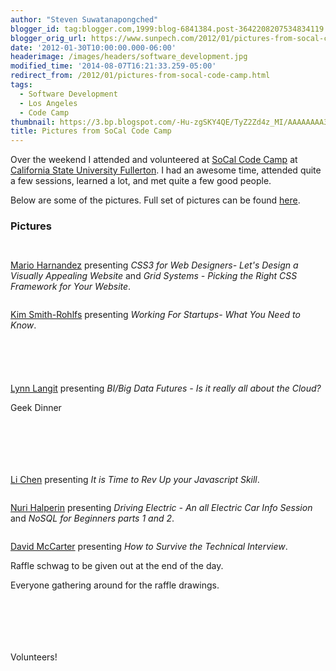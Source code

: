 ```yaml
---
author: "Steven Suwatanapongched"
blogger_id: tag:blogger.com,1999:blog-6841384.post-3642208207534834119
blogger_orig_url: https://www.sunpech.com/2012/01/pictures-from-socal-code-camp.html
date: '2012-01-30T10:00:00.000-06:00'
headerimage: /images/headers/software_development.jpg
modified_time: '2014-08-07T16:21:33.259-05:00'
redirect_from: /2012/01/pictures-from-socal-code-camp.html
tags:
  - Software Development
  - Los Angeles
  - Code Camp
thumbnail: https://3.bp.blogspot.com/-Hu-zgSKY4QE/TyZ2Zd4z_MI/AAAAAAAA3OM/ZtxUI_ruawc/s800/2012-01-28+at+08-41-11.jpg
title: Pictures from SoCal Code Camp
---
```



Over the weekend I attended and volunteered at <a href="https://www.socalcodecamp.com/">SoCal Code Camp</a> at <a href="https://www.fullerton.edu/">California State University Fullerton</a>. I had an awesome time, attended quite a few sessions, learned a lot, and met quite a few good people.

Below are some of the pictures. Full set of pictures can be found <a href="https://picasaweb.google.com/sunpech/2012SoCalCodeCampAtCalStateFullerton?authuser=0&amp;feat=directlink">here</a>.

### Pictures

<a href="https://3.bp.blogspot.com/-Hu-zgSKY4QE/TyZ2Zd4z_MI/AAAAAAAA3OM/ZtxUI_ruawc/s800/2012-01-28+at+08-41-11.jpg" alt=""><img   border="0"  src="https://3.bp.blogspot.com/-Hu-zgSKY4QE/TyZ2Zd4z_MI/AAAAAAAA3OM/ZtxUI_ruawc/s800/2012-01-28+at+08-41-11.jpg" alt=""  /></a>

<a href="https://4.bp.blogspot.com/-MRv5RE8buwM/TyZ2eN5bUdI/AAAAAAAA3RA/LONFY3AoD4A/s800/2012-01-28+at+08-48-35.jpg" alt=""><img   border="0"  src="https://4.bp.blogspot.com/-MRv5RE8buwM/TyZ2eN5bUdI/AAAAAAAA3RA/LONFY3AoD4A/s800/2012-01-28+at+08-48-35.jpg" alt=""  /></a>

<a href="https://designsdrive.com/">Mario Harnandez</a> presenting <i>CSS3 for Web Designers- Let's Design a Visually Appealing Website </i>and <i>Grid Systems - Picking the Right CSS Framework for Your Website</i>.
<a href="https://4.bp.blogspot.com/-TRDlnrIxp28/TyZ2f_Kz2gI/AAAAAAAA3Pk/vfr9U9r7qHI/s800/2012-01-28+at+08-53-37.jpg" alt=""><img   border="0"  src="https://4.bp.blogspot.com/-TRDlnrIxp28/TyZ2f_Kz2gI/AAAAAAAA3Pk/vfr9U9r7qHI/s800/2012-01-28+at+08-53-37.jpg" alt=""  /></a>

<a href="https://1.bp.blogspot.com/-kiILhZLOqzE/TyZ2gufQHDI/AAAAAAAA3cw/h8zsgnKlLF4/s800/2012-01-28+at+08-54-03.jpg" alt=""><img   border="0"  src="https://1.bp.blogspot.com/-kiILhZLOqzE/TyZ2gufQHDI/AAAAAAAA3cw/h8zsgnKlLF4/s800/2012-01-28+at+08-54-03.jpg" alt=""  /></a>

<a href="https://socaltechrecruiter.com/">Kim Smith-Rohlfs</a> presenting <i>Working For Startups- What You Need to Know</i>.
<a href="https://1.bp.blogspot.com/-ACobo9IIvT4/TyZ2i8hmBYI/AAAAAAAA3U8/1cFQmqiPZTo/s800/2012-01-28+at+09-12-03.jpg" alt=""><img   border="0"  src="https://1.bp.blogspot.com/-ACobo9IIvT4/TyZ2i8hmBYI/AAAAAAAA3U8/1cFQmqiPZTo/s800/2012-01-28+at+09-12-03.jpg" alt=""  /></a>

<a href="https://4.bp.blogspot.com/-S0QtCmyRq5I/TyZ2kHQHkRI/AAAAAAAA3Q0/Z6OJtnl0Mm0/s800/2012-01-28+at+09-14-03.jpg" alt=""><img   border="0"  src="https://4.bp.blogspot.com/-S0QtCmyRq5I/TyZ2kHQHkRI/AAAAAAAA3Q0/Z6OJtnl0Mm0/s800/2012-01-28+at+09-14-03.jpg" alt=""  /></a>

<a href="https://3.bp.blogspot.com/-2N6JxD_3cyE/TyZ2t2wCBuI/AAAAAAAA3Ss/qvGlFFz4QSI/s800/2012-01-28+at+11-56-36.jpg" alt=""><img   border="0"  src="https://3.bp.blogspot.com/-2N6JxD_3cyE/TyZ2t2wCBuI/AAAAAAAA3Ss/qvGlFFz4QSI/s800/2012-01-28+at+11-56-36.jpg" alt=""  /></a>

<a href="https://3.bp.blogspot.com/-ujNhLrJkpkE/TyZ2vVCzklI/AAAAAAAA3TA/w00OfggYxnk/s800/2012-01-28+at+12-02-06.jpg" alt=""><img   border="0"  src="https://3.bp.blogspot.com/-ujNhLrJkpkE/TyZ2vVCzklI/AAAAAAAA3TA/w00OfggYxnk/s800/2012-01-28+at+12-02-06.jpg" alt=""  /></a>

<a href="https://1.bp.blogspot.com/-CZd05Z492Dc/TyZ2y1R6JSI/AAAAAAAA3Tg/LZnHIQYfLcw/s800/2012-01-28+at+13-43-52.jpg" alt=""><img   border="0"  src="https://1.bp.blogspot.com/-CZd05Z492Dc/TyZ2y1R6JSI/AAAAAAAA3Tg/LZnHIQYfLcw/s800/2012-01-28+at+13-43-52.jpg" alt=""  /></a>

<a href="https://3.bp.blogspot.com/-R8T0qMOPaLE/TyZ21fnS6BI/AAAAAAAA3T8/13t7DcmKhjY/s800/2012-01-28+at+13-47-20.jpg" alt=""><img   border="0"  src="https://3.bp.blogspot.com/-R8T0qMOPaLE/TyZ21fnS6BI/AAAAAAAA3T8/13t7DcmKhjY/s800/2012-01-28+at+13-47-20.jpg" alt=""  /></a>

<a href="https://lynnlangit.wordpress.com/">Lynn Langit</a> presenting <i>BI/Big Data Futures - Is it really all about the Cloud?</i>
<a href="https://3.bp.blogspot.com/-INlfuRw3SNk/TyZ25cjIZqI/AAAAAAAA3Us/_yytrgP_udk/s800/2012-01-28+at+15-57-40.jpg" alt=""><img   border="0"  src="https://3.bp.blogspot.com/-INlfuRw3SNk/TyZ25cjIZqI/AAAAAAAA3Us/_yytrgP_udk/s800/2012-01-28+at+15-57-40.jpg" alt=""  /></a>

Geek Dinner
<a href="https://1.bp.blogspot.com/-TNUiGWNVDLs/TyZ2_aQ7UMI/AAAAAAAA3WQ/7nLmvhniPBM/s800/2012-01-28+at+18-30-54.jpg" alt=""><img   border="0"  src="https://1.bp.blogspot.com/-TNUiGWNVDLs/TyZ2_aQ7UMI/AAAAAAAA3WQ/7nLmvhniPBM/s800/2012-01-28+at+18-30-54.jpg" alt=""  /></a>

<a href="https://1.bp.blogspot.com/--3sg9cpF3GA/TyZ2_4LYRRI/AAAAAAAA3WY/t3csDn9mm70/s800/2012-01-28+at+18-31-44.jpg" alt=""><img   border="0"  src="https://1.bp.blogspot.com/--3sg9cpF3GA/TyZ2_4LYRRI/AAAAAAAA3WY/t3csDn9mm70/s800/2012-01-28+at+18-31-44.jpg" alt=""  /></a>

<a href="https://1.bp.blogspot.com/-Z73ZyoZ_Ijc/TyZ3BwsOrNI/AAAAAAAA3bo/rexW0m6SnEg/s800/2012-01-29+at+08-32-21.jpg" alt=""><img   border="0"  src="https://1.bp.blogspot.com/-Z73ZyoZ_Ijc/TyZ3BwsOrNI/AAAAAAAA3bo/rexW0m6SnEg/s800/2012-01-29+at+08-32-21.jpg" alt=""  /></a>

<a href="https://2.bp.blogspot.com/-EBwwOSgU2LY/TyZ3EGI1N1I/AAAAAAAA3XQ/jVFp3QrqpJ8/s800/2012-01-29+at+08-36-00.jpg" alt=""><img   border="0"  src="https://2.bp.blogspot.com/-EBwwOSgU2LY/TyZ3EGI1N1I/AAAAAAAA3XQ/jVFp3QrqpJ8/s800/2012-01-29+at+08-36-00.jpg" alt=""  /></a>

<a href="https://2.bp.blogspot.com/-LdWxeauZfrY/TyZ3HFioplI/AAAAAAAA3Xs/Hdz9x1IcDwk/s800/2012-01-29+at+08-43-46.jpg" alt=""><img   border="0"  src="https://2.bp.blogspot.com/-LdWxeauZfrY/TyZ3HFioplI/AAAAAAAA3Xs/Hdz9x1IcDwk/s800/2012-01-29+at+08-43-46.jpg" alt=""  /></a>

<a href="https://4.bp.blogspot.com/-rRyHHMnF9vo/TyZ3IoqXqjI/AAAAAAAA3X8/9GWePu0KoQo/s800/2012-01-29+at+08-46-14.jpg" alt=""><img   border="0"  src="https://4.bp.blogspot.com/-rRyHHMnF9vo/TyZ3IoqXqjI/AAAAAAAA3X8/9GWePu0KoQo/s800/2012-01-29+at+08-46-14.jpg" alt=""  /></a>

<a href="https://1.bp.blogspot.com/-WGEXI5bv1Rs/TyZ3JluURII/AAAAAAAA3YM/JTauA9khrM0/s800/2012-01-29+at+08-49-45.jpg" alt=""><img   border="0"  src="https://1.bp.blogspot.com/-WGEXI5bv1Rs/TyZ3JluURII/AAAAAAAA3YM/JTauA9khrM0/s800/2012-01-29+at+08-49-45.jpg" alt=""  /></a>

<a href="https://weblogs.asp.net/lichen/">Li Chen</a> presenting <i>It is Time to Rev Up your Javascript Skill</i>.
<a href="https://4.bp.blogspot.com/-1Ed5VmtQMIM/TyZ3LRkVHXI/AAAAAAAA3Yg/otqm4rpnqSQ/s800/2012-01-29+at+09-00-41.jpg" alt=""><img   border="0"  src="https://4.bp.blogspot.com/-1Ed5VmtQMIM/TyZ3LRkVHXI/AAAAAAAA3Yg/otqm4rpnqSQ/s800/2012-01-29+at+09-00-41.jpg" alt=""  /></a>

<a href="https://3.bp.blogspot.com/-lXBNJqvi-1E/TyZ3MvnkAUI/AAAAAAAA3Yw/Ysy5vlaJ1Cg/s800/2012-01-29+at+09-58-14.jpg" alt=""><img   border="0"  src="https://3.bp.blogspot.com/-lXBNJqvi-1E/TyZ3MvnkAUI/AAAAAAAA3Yw/Ysy5vlaJ1Cg/s800/2012-01-29+at+09-58-14.jpg" alt=""  /></a>

<a href="https://plusnconsulting.com/">Nuri Halperin</a> presenting <i>Driving Electric - An all Electric Car Info Session</i> and <i>NoSQL for Beginners parts 1 and 2</i>.
<a href="https://4.bp.blogspot.com/-Jgwh3BDPm5I/TyZ3QRqh3YI/AAAAAAAA3ZY/mDqZzfPVAKQ/s800/2012-01-29+at+10-14-34.jpg" alt=""><img   border="0"  src="https://4.bp.blogspot.com/-Jgwh3BDPm5I/TyZ3QRqh3YI/AAAAAAAA3ZY/mDqZzfPVAKQ/s800/2012-01-29+at+10-14-34.jpg" alt=""  /></a>

<a href="https://1.bp.blogspot.com/-QY08PJmE06I/TyZ3WB_opiI/AAAAAAAA3ak/B8wMkfYHX6Y/s800/2012-01-29+at+12-33-49.jpg" alt=""><img   border="0"  src="https://1.bp.blogspot.com/-QY08PJmE06I/TyZ3WB_opiI/AAAAAAAA3ak/B8wMkfYHX6Y/s800/2012-01-29+at+12-33-49.jpg" alt=""  /></a>

<a href="https://twitter.com/#!/davidmccarter">David McCarter</a> presenting <i>How to Survive the Technical Interview</i>.
<a href="https://1.bp.blogspot.com/-npmx6Q_weHc/TyZ3fxRPg0I/AAAAAAAA3cY/bqNW-haN5yM/s800/2012-01-29+at+15-00-13.jpg" alt=""><img   border="0"  src="https://1.bp.blogspot.com/-npmx6Q_weHc/TyZ3fxRPg0I/AAAAAAAA3cY/bqNW-haN5yM/s800/2012-01-29+at+15-00-13.jpg" alt=""  /></a>

Raffle schwag to be given out at the end of the day.
<a href="https://1.bp.blogspot.com/-jmLmcOPHe48/TyZ3cmiQXpI/AAAAAAAA3bw/4TX7h2VKnRo/s800/2012-01-29+at+14-45-54.jpg" alt=""><img   border="0"  src="https://1.bp.blogspot.com/-jmLmcOPHe48/TyZ3cmiQXpI/AAAAAAAA3bw/4TX7h2VKnRo/s800/2012-01-29+at+14-45-54.jpg" alt=""  /></a>

Everyone gathering around for the raffle drawings.
<a href="https://2.bp.blogspot.com/-U5hQG825b9M/TyZ3i0CpqOI/AAAAAAAA3d0/VATYwQHuiXc/s800/2012-01-29+at+16-08-46.jpg" alt=""><img   border="0"  src="https://2.bp.blogspot.com/-U5hQG825b9M/TyZ3i0CpqOI/AAAAAAAA3d0/VATYwQHuiXc/s800/2012-01-29+at+16-08-46.jpg" alt=""  /></a>

<a href="https://2.bp.blogspot.com/-K11o7eyoas4/TyZ3jQc3v0I/AAAAAAAA3dA/vMeSGju39Nw/s800/2012-01-29+at+16-08-48.jpg" alt=""><img   border="0"  src="https://2.bp.blogspot.com/-K11o7eyoas4/TyZ3jQc3v0I/AAAAAAAA3dA/vMeSGju39Nw/s800/2012-01-29+at+16-08-48.jpg" alt=""  /></a>

<a href="https://4.bp.blogspot.com/-ieFrfc3hklI/TyZ3knDZaII/AAAAAAAA3dE/BEJOm55hQqM/s800/2012-01-29+at+16-08-49.jpg" alt=""><img   border="0"  src="https://4.bp.blogspot.com/-ieFrfc3hklI/TyZ3knDZaII/AAAAAAAA3dE/BEJOm55hQqM/s800/2012-01-29+at+16-08-49.jpg" alt=""  /></a>

<a href="https://2.bp.blogspot.com/-JP2yprxiihI/TyZ3lcGYm6I/AAAAAAAA3dM/Vk3rgYzVsuM/s800/2012-01-29+at+16-08-54.jpg" alt=""><img   border="0"  src="https://2.bp.blogspot.com/-JP2yprxiihI/TyZ3lcGYm6I/AAAAAAAA3dM/Vk3rgYzVsuM/s800/2012-01-29+at+16-08-54.jpg" alt=""  /></a>

<a href="https://3.bp.blogspot.com/-2Ix83oL_Hoc/TyZ3pDhbASI/AAAAAAAA3d8/Yv1YkSKyDpI/s800/2012-01-29+at+16-15-08.jpg" alt=""><img   border="0"  src="https://3.bp.blogspot.com/-2Ix83oL_Hoc/TyZ3pDhbASI/AAAAAAAA3d8/Yv1YkSKyDpI/s800/2012-01-29+at+16-15-08.jpg" alt=""  /></a>

<a href="https://3.bp.blogspot.com/-d-D-tZKawEk/TyZ3xKqQAbI/AAAAAAAA3fQ/vJlP_GTTpqg/s800/2012-01-29+at+16-47-20.jpg" alt=""><img   border="0"  src="https://3.bp.blogspot.com/-d-D-tZKawEk/TyZ3xKqQAbI/AAAAAAAA3fQ/vJlP_GTTpqg/s800/2012-01-29+at+16-47-20.jpg" alt=""  /></a>

<a href="https://3.bp.blogspot.com/-3YkZurjIqS4/TyZ3yB9XQPI/AAAAAAAA3fY/GOKSK2aJ0jE/s800/2012-01-29+at+16-47-58.jpg" alt=""><img   border="0"  src="https://3.bp.blogspot.com/-3YkZurjIqS4/TyZ3yB9XQPI/AAAAAAAA3fY/GOKSK2aJ0jE/s800/2012-01-29+at+16-47-58.jpg" alt=""  /></a>

Volunteers!
<a href="https://1.bp.blogspot.com/-iqJ24674htk/TyZ321zmBJI/AAAAAAAA3fw/OZcoWoBPdcc/s800/2012-01-29+at+16-53-48.jpg" alt=""><img   border="0"  src="https://1.bp.blogspot.com/-iqJ24674htk/TyZ321zmBJI/AAAAAAAA3fw/OZcoWoBPdcc/s800/2012-01-29+at+16-53-48.jpg" alt=""  /></a>